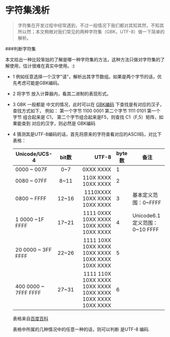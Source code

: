 # 字符集浅析

>   字符集在开发过程中经常遇到，不过一般情况下我们都对其知其然，不知其所以然；本文稍微对我们常见的两种字符集（GBK，UTF-8）做一下简单的解析。

###判断字符集

本文给出一种比较笨拙的了解是哪一种字符集的方法，这种方法只做对字符集的了解使用，估计很难在真实中使用。:)

* 1 例如任意选择一个汉字"请"，解析出其字节数组。如果是两个字节的话，优先考虑可能是GBK编码。
* 2 将字节 放入计算器内，看其二进制的表现形式。

* 3 GBK 一般都是 中文的情况，此时可以在 [GBK编码](http://www.qqxiuzi.cn/zh/hanzi-gbk-bianma.php) 下查找是有对应的汉子，查找方式如下，
例如：
    第一个字节 1100 0001 
    第二个字节 1111 0101
    第一个字节 组合起来是 C1， 第二个字节组合起来是F5，则查找 C1（F,5）矩阵，如果能查到 对应的汉字，则必然是 GBK编码

* 4 猜测其是UTF-8编码的话，首先将原来的字符查看对应的ASCII码，对比下表格：

    | Unicode/UCS-4  | bit数 | UTF-8  | byte数 |  备注  |
    | ------------- |:-------------:| -----:| -----  | -----  |
    | 0000 ~ 007F     | 0~7 | 0XXX XXXX | 1  |   |
    | 0080 ~ 07FF     | 8~11|   110X XXXX 10XX XXXX | 2  |    |
    | 0800 ~ FFFF | 12~16     |    1110XXXX 10XX XXXX 10XX XXXX | 3  | 基本定义范围：0~FFFF |
    | 1 0000 ~1F FFFF    | 17~21|  1111 0XXX 10XX XXXX 10XX XXXX 10XX XXXX | 4  |  Unicode6.1定义范围：0~10 FFFF  |
    | 20 0000 ~ 3FF FFFF   | 22~26 |  1111 10XX 10XX XXXX 10XX XXXX 10XX XXXX 10XX XXXX| 5  |  |
    | 400 0000 ~ 7FFF FFFF   | 27~31 |  1111 110X 10XX XXXX 10XX XXXX 10XX XXXX 10XX XXXX 10XX XXXX | 6  |  |
    
    表格来自[百度百科](http://baike.baidu.com/link?url=VqAi7VkK41uZqyclkiQmtjhGTKgXsCTLbCI5OE-NzYGanP9CFEoFNPjziKd3kN3H8-L2t950stxvcwd3xLwLZ-YjYyblWAI0TCb7XrQE6St80h39hmujBk3lcNuK7FUp)

    表格中所属的几种情况中的任意一种的话，则可以判断 是UTF-8 编码.




